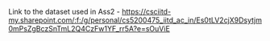 Link to the dataset used in Ass2 - https://csciitd-my.sharepoint.com/:f:/g/personal/cs5200475_iitd_ac_in/Es0tLV2cjX9Dsytjm0mPsZgBczSnTmL2Q4CzFw1YF_rr5A?e=sOuViE
